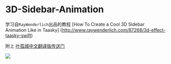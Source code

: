 # 3D-Sidebar-Animation

学习自`RayWenderlich`出品的教程 [How To Create a Cool 3D Sidebar Animation Like in Taasky]
(http://www.raywenderlich.com/87268/3d-effect-taasky-swift)

附上 [叶孤城中文翻译版传送门](http://www.jianshu.com/p/a7f5cab17395)

![](https://github.com/949478479/Study-Notes/tree/Taasky/Screenshot/taasky.gif)
